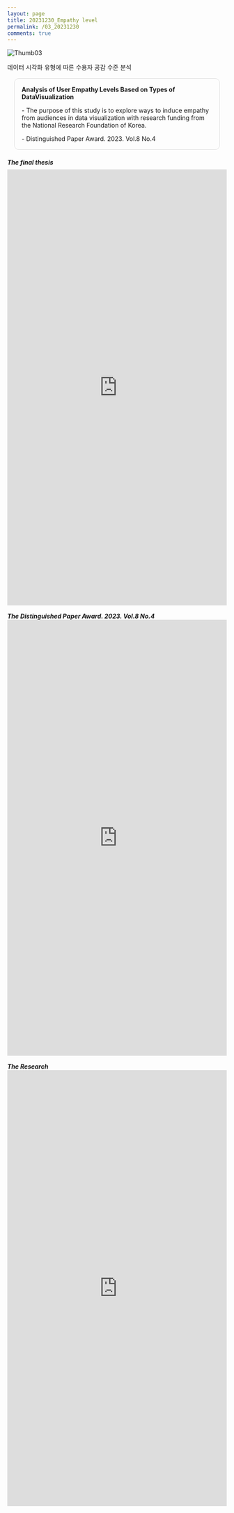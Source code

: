 ```yaml
---
layout: page
title: 20231230_Empathy level
permalink: /03_20231230
comments: true
---
```


<div class="row justify-content-between" style="">
    <div class="col-md-12">
        <div style="margin-bottom:1rem;">
            <img src="{{site.baseurl}}/assets/images/Thumb/03Thumb_1.png" alt="Thumb03" />
            <p style="margin-bottom:1rem;">데이터 시각화 유형에 따른 수용자 공감 수준 분석</p>
            <div style="border:1px solid #ddd; padding:1rem;margin:1rem;border-radius:10px;">
                <b>Analysis of User Empathy Levels Based on Types of DataVisualization</b>
                <p>- The purpose of this study is to explore ways to induce empathy from audiences in data visualization with research funding from the National Research Foundation of  Korea.</p>
                <p style="margin-bottom:0;">- Distinguished Paper Award. 2023. Vol.8 No.4</p>
            </div>
        </div>
        <div>
            <h5 style="margin-bottom:0.5rem;">The final thesis</h5><!--최종논문--->
            <iframe src="https://docs.google.com/gview?url=https://infovizlab.github.io{{site.baseurl}}/pdf_file/Empathy level.pdf&embedded=true" title="example" width="100%" height="1000" frameborder="0"></iframe>
            <h5 style="margin-bottom:0;margin-top:1rem;">The Distinguished Paper Award. 2023. Vol.8 No.4</h5><!--우수상--->
            <iframe src="https://docs.google.com/gview?url=https://infovizlab.github.io{{site.baseurl}}/pdf_file/Design Research 2023(Vol.8 No.４).pdf&embedded=true" title="example" width="100%" height="1000" frameborder="0"></iframe>
            <h5 style="margin-bottom:0;margin-top:1rem;">The Research</h5><!--설문--->
            <iframe src="https://docs.google.com/gview?url=https://infovizlab.github.io{{site.baseurl}}/pdf_file/Empathy level_Research.pdf&embedded=true" title="example" width="100%" height="1000" frameborder="0"></iframe>
        </div>
    </div>
</div>
